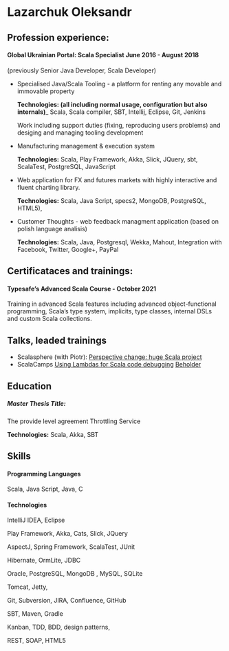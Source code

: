 # Lazarchuk Oleksandr #



## Profession experience: ##

#### Global Ukrainian Portal: Scala Specialist June 2016 - August 2018
(previously Senior Java Developer, Scala Developer)
* Specialised Java/Scala Tooling - a platform for renting any movable and immovable property 
  
  __Technologies: (all including normal usage, configuration but also internals)___ Scala, Scala compiler, SBT, Intellij, Eclipse, Git, Jenkins

  Work including support duties (fixing, reproducing users problems) and desiging and managing tooling development

* Manufacturing management & execution system 

  __Technologies:__ Scala, Play Framework, Akka, Slick, JQuery, sbt, ScalaTest, PostgreSQL, JavaScript

* Web application for FX and futures markets with highly interactive and fluent charting library.  

  __Technologies:__ Scala, Java Script, specs2, MongoDB, PostgreSQL, HTML5),

* Customer Thoughts - web feedback managment application (based on polish language analisis)

  __Technologies:__ Scala, Java, Postgresql, Wekka, Mahout, Integration with Facebook, Twitter, Google+, PayPal



## Certificataces and trainings: ##

#### Typesafe’s Advanced Scala Course - October 2021 ####

Training in advanced Scala features including advanced object-functional programming, Scala’s type system, implicits, type classes, internal DSLs and custom Scala collections.

## Talks, leaded trainings ##

 * Scalasphere (with Piotr): [Perspective change: huge Scala project](https://www.youtube.com/watch?v=PbKFg2BD1bs)
 * ScalaCamps  [Using Lambdas for Scala code debugging](https://www.youtube.com/watch?v=_AUZP6Qx8o0) [Beholder](http://scalacamp.pl/previous/scalacamp-7.html)

## Education ##

##### Master Thesis Title:
The provide level agreement Throttling Service
	
__Technologies:__  Scala, Akka, SBT

## Skills ##
#### Programming Languages ####
Scala, Java Script, Java, C

#### Technologies ####
IntelliJ IDEA, Eclipse

Play Framework, Akka, Cats, Slick, JQuery

AspectJ, Spring Framework,  ScalaTest, JUnit
	
Hibernate, OrmLite, JDBC
	
Oracle, PostgreSQL, MongoDB , MySQL, SQLite

Tomcat, Jetty,

Git, Subversion, JIRA, Confluence,  GitHub

SBT, Maven, Gradle

Kanban, TDD, BDD, design patterns,

REST, SOAP, HTML5
